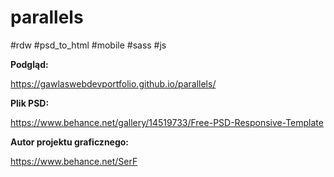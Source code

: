 # parallels

 #rdw #psd_to_html #mobile #sass #js

**Podgląd:**

https://gawlaswebdevportfolio.github.io/parallels/

**Plik PSD:**

https://www.behance.net/gallery/14519733/Free-PSD-Responsive-Template

**Autor projektu graficznego:**

https://www.behance.net/SerF
